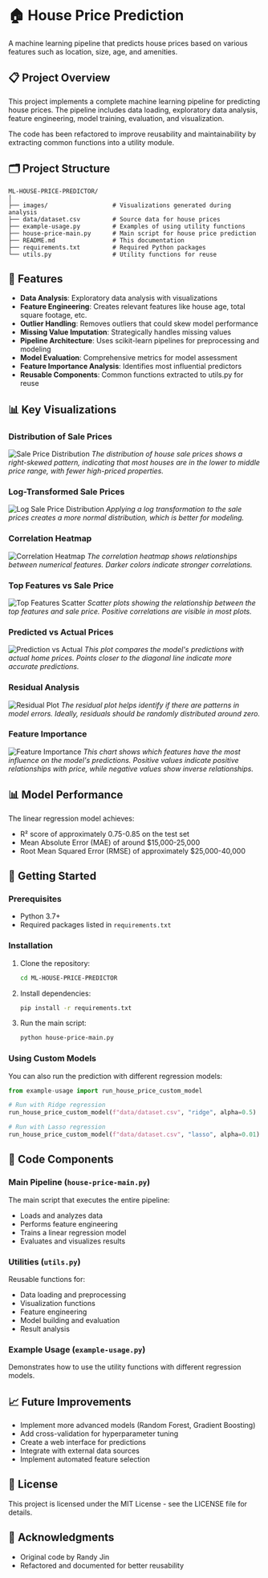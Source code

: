 # 🏠 House Price Prediction

A machine learning pipeline that predicts house prices based on various features such as location, size, age, and amenities.

## 📋 Project Overview

This project implements a complete machine learning pipeline for predicting house prices. The pipeline includes data loading, exploratory data analysis, feature engineering, model training, evaluation, and visualization.

The code has been refactored to improve reusability and maintainability by extracting common functions into a utility module.

## 🗂️ Project Structure

```
ML-HOUSE-PRICE-PREDICTOR/
│
├── images/                  # Visualizations generated during analysis
├── data/dataset.csv         # Source data for house prices
├── example-usage.py         # Examples of using utility functions
├── house-price-main.py      # Main script for house price prediction
├── README.md                # This documentation
├── requirements.txt         # Required Python packages
└── utils.py                 # Utility functions for reuse
```

## 🔧 Features

- **Data Analysis**: Exploratory data analysis with visualizations
- **Feature Engineering**: Creates relevant features like house age, total square footage, etc.
- **Outlier Handling**: Removes outliers that could skew model performance
- **Missing Value Imputation**: Strategically handles missing values
- **Pipeline Architecture**: Uses scikit-learn pipelines for preprocessing and modeling
- **Model Evaluation**: Comprehensive metrics for model assessment
- **Feature Importance Analysis**: Identifies most influential predictors
- **Reusable Components**: Common functions extracted to utils.py for reuse

## 📊 Key Visualizations

### Distribution of Sale Prices
![Sale Price Distribution](images/sale_price_distribution.png)
*The distribution of house sale prices shows a right-skewed pattern, indicating that most houses are in the lower to middle price range, with fewer high-priced properties.*

### Log-Transformed Sale Prices
![Log Sale Price Distribution](images/log_sale_price_distribution.png)
*Applying a log transformation to the sale prices creates a more normal distribution, which is better for modeling.*

### Correlation Heatmap
![Correlation Heatmap](images/correlation_heatmap.png)
*The correlation heatmap shows relationships between numerical features. Darker colors indicate stronger correlations.*

### Top Features vs Sale Price
![Top Features Scatter](images/top_features_scatter.png)
*Scatter plots showing the relationship between the top features and sale price. Positive correlations are visible in most plots.*

### Predicted vs Actual Prices
![Prediction vs Actual](images/prediction_vs_actual_original.png)
*This plot compares the model's predictions with actual home prices. Points closer to the diagonal line indicate more accurate predictions.*

### Residual Analysis
![Residual Plot](images/residual_plot.png)
*The residual plot helps identify if there are patterns in model errors. Ideally, residuals should be randomly distributed around zero.*

### Feature Importance
![Feature Importance](images/feature_importance.png)
*This chart shows which features have the most influence on the model's predictions. Positive values indicate positive relationships with price, while negative values show inverse relationships.*

## 📊 Model Performance

The linear regression model achieves:
- R² score of approximately 0.75-0.85 on the test set
- Mean Absolute Error (MAE) of around $15,000-25,000
- Root Mean Squared Error (RMSE) of approximately $25,000-40,000

## 🚀 Getting Started

### Prerequisites

- Python 3.7+
- Required packages listed in `requirements.txt`

### Installation

1. Clone the repository:
   ```bash
   cd ML-HOUSE-PRICE-PREDICTOR
   ```

2. Install dependencies:
   ```bash
   pip install -r requirements.txt
   ```

3. Run the main script:
   ```bash
   python house-price-main.py
   ```

### Using Custom Models

You can also run the prediction with different regression models:

```python
from example-usage import run_house_price_custom_model

# Run with Ridge regression
run_house_price_custom_model(f"data/dataset.csv", "ridge", alpha=0.5)

# Run with Lasso regression
run_house_price_custom_model(f"data/dataset.csv", "lasso", alpha=0.01)
```

## 🧩 Code Components

### Main Pipeline (`house-price-main.py`)

The main script that executes the entire pipeline:
- Loads and analyzes data
- Performs feature engineering
- Trains a linear regression model
- Evaluates and visualizes results

### Utilities (`utils.py`)

Reusable functions for:
- Data loading and preprocessing
- Visualization functions
- Feature engineering
- Model building and evaluation
- Result analysis

### Example Usage (`example-usage.py`)

Demonstrates how to use the utility functions with different regression models.

## 📈 Future Improvements

- Implement more advanced models (Random Forest, Gradient Boosting)
- Add cross-validation for hyperparameter tuning
- Create a web interface for predictions
- Integrate with external data sources
- Implement automated feature selection

## 📄 License

This project is licensed under the MIT License - see the LICENSE file for details.

## 👥 Acknowledgments

- Original code by Randy Jin
- Refactored and documented for better reusability
